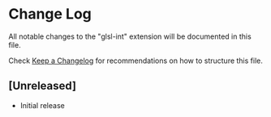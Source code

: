 # Change Log

All notable changes to the "glsl-int" extension will be documented in this file.

Check [Keep a Changelog](http://keepachangelog.com/) for recommendations on how to structure this file.

## [Unreleased]

- Initial release